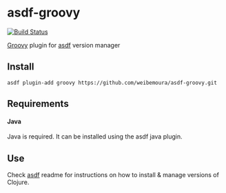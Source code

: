 # asdf-groovy

[![Build Status](https://travis-ci.org/weibemoura/asdf-groovy.svg?branch=master)](https://travis-ci.org/weibemoura/asdf-groovy)

[Groovy](http://groovy-lang.org/) plugin for [asdf](https://github.com/asdf-vm/asdf) version manager


## Install

```shell
asdf plugin-add groovy https://github.com/weibemoura/asdf-groovy.git
```

## Requirements

#### Java

Java is required. It can be installed using the asdf java plugin.

## Use

Check [asdf](https://github.com/asdf-vm/asdf) readme for instructions on how to install & manage versions of Clojure.